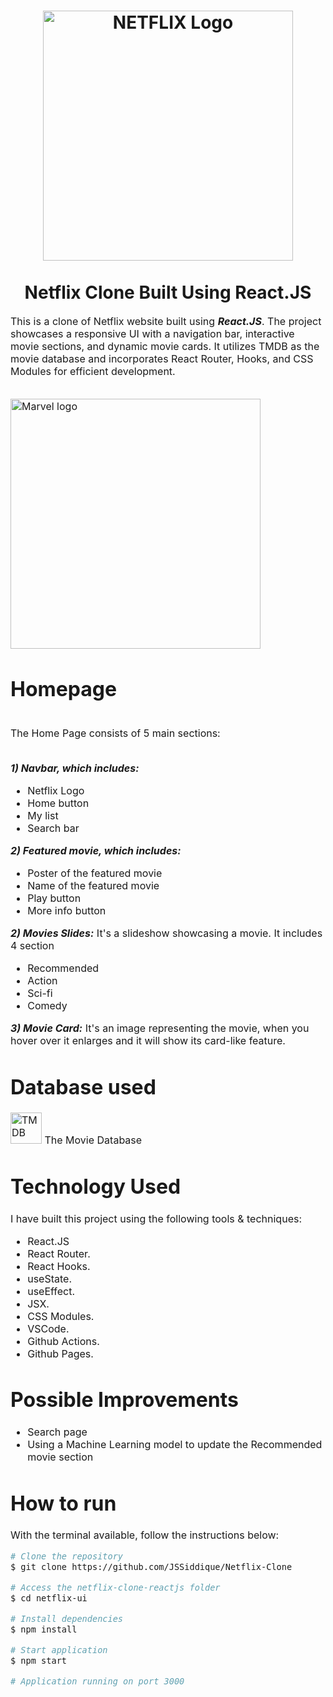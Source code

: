 
<h1 align="center">
  <img title="Netflix" src="https://upload.wikimedia.org/wikipedia/commons/0/08/Netflix_2015_logo.svg" alt="NETFLIX Logo" width="400" />
  <br>
  <br>
  Netflix Clone Built Using React.JS
</h1>

<p><font size="3">
  This is a clone of Netflix website built using <strong><em>React.JS</em></strong>. The project showcases a responsive UI with a navigation bar, interactive movie sections, and dynamic movie cards. It utilizes TMDB as the movie database and incorporates React Router, Hooks, and CSS Modules for efficient development.
  <br><br> 
</p>
<img title="s1" src="(https://images2.alphacoders.com/131/1315111.jpg)" alt ="Marvel logo" width="400" />
<h1>Homepage</h1>
  <br>
The Home Page consists of 5 main sections:
 <br><br>
 
***1) Navbar, which includes:***
- Netflix Logo 
- Home button
- My list
- Search bar

***2) Featured movie, which includes:***
- Poster of the featured movie
- Name of the featured movie
- Play button
- More info button

***2) Movies Slides:***
It's a slideshow showcasing a movie. It includes 4 section
- Recommended
- Action
- Sci-fi
- Comedy

***3) Movie Card:***
It's an image representing the movie, when you hover over it enlarges and it will show its card-like feature.

# Database used
  <img title="TMDB" src="https://www.themoviedb.org/assets/2/v4/logos/v2/blue_square_2-d537fb228cf3ded904ef09b136fe3fec72548ebc1fea3fbbd1ad9e36364db38b.svg" alt="TMDB" width="50" />  The Movie Database



# Technology Used

I have built this project using the following tools & techniques:
- React.JS
- React Router.
- React Hooks.
- useState.
- useEffect.
- JSX.
- CSS Modules.
- VSCode.
- Github Actions.
- Github Pages.

# Possible Improvements
- Search page
- Using a Machine Learning model to update the Recommended movie section

# How to run
With the terminal available, follow the instructions below:

```bash
# Clone the repository
$ git clone https://github.com/JSSiddique/Netflix-Clone

# Access the netflix-clone-reactjs folder
$ cd netflix-ui

# Install dependencies
$ npm install

# Start application
$ npm start

# Application running on port 3000
```
